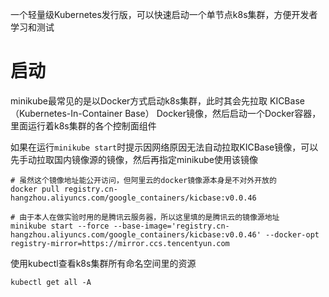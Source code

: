 一个轻量级Kubernetes发行版，可以快速启动一个单节点k8s集群，方便开发者学习和测试
# 启动
minikube最常见的是以Docker方式启动k8s集群，此时其会先拉取 KICBase（Kubernetes-In-Container Base） Docker镜像，然后启动一个Docker容器，里面运行着k8s集群的各个控制面组件

如果在运行`minikube start`时提示因网络原因无法自动拉取KICBase镜像，可以先手动拉取国内镜像源的镜像，然后再指定minikube使用该镜像
```shell
# 虽然这个镜像地址能公开访问，但阿里云的docker镜像源本身是不对外开放的
docker pull registry.cn-hangzhou.aliyuncs.com/google_containers/kicbase:v0.0.46

# 由于本人在做实验时用的是腾讯云服务器，所以这里填的是腾讯云的镜像源地址
minikube start --force --base-image='registry.cn-hangzhou.aliyuncs.com/google_containers/kicbase:v0.0.46' --docker-opt registry-mirror=https://mirror.ccs.tencentyun.com
```
使用kubectl查看k8s集群所有命名空间里的资源
```shell
kubectl get all -A
```
